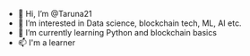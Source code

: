 - 👋 Hi, I’m @Taruna21
- 👀 I’m interested in Data science, blockchain tech, ML, AI etc. 
- 🌱 I’m currently learning Python and blockchain basics
- 📫 I'm a learner 

<!---
Taruna21/Taruna21 is a ✨ special ✨ repository because its `README.md` (this file) appears on your GitHub profile.
You can click the Preview link to take a look at your changes.
--->
